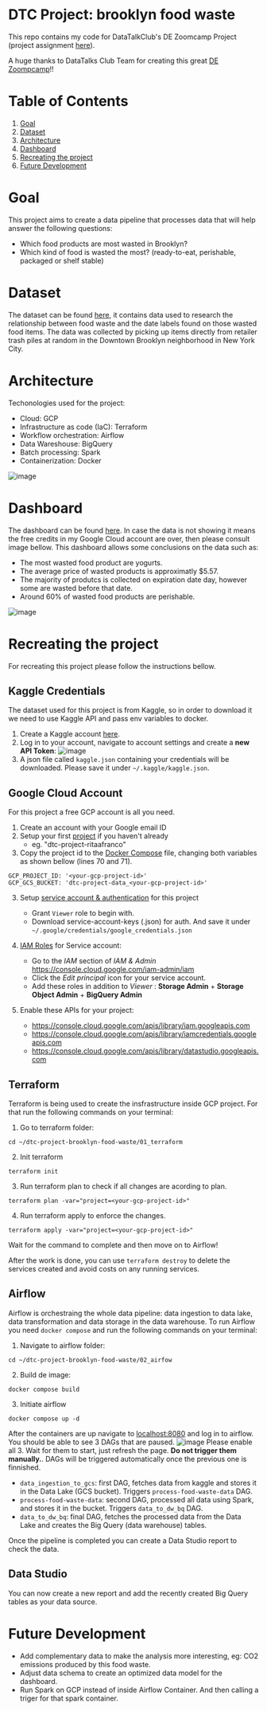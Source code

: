 # DTC Project: brooklyn food waste
This repo contains my code for DataTalkClub's DE Zoomcamp Project (project assignment [here](https://github.com/DataTalksClub/data-engineering-zoomcamp/tree/main/week_7_project)). 

A huge thanks to DataTalks Club Team for creating this great [DE Zoompcamp](https://github.com/DataTalksClub/data-engineering-zoomcamp)!!

# Table of Contents
1. [Goal](#goal)
2. [Dataset](#dataset)
3. [Architecture](#architecture)
4. [Dashboard](#dashboard)
5. [Recreating the project](#recreating-the-project)
6. [Future Development](#future-development)

# Goal
This project aims to create a data pipeline that processes data that will help answer the following questions:
* Which food products are most wasted in Brooklyn?
* Which kind of food is wasted the most? (ready-to-eat, perishable, packaged or shelf stable)

# Dataset
The dataset can be found [here](https://www.kaggle.com/datasets/ursulakaczmarek/brooklyn-food-waste), it contains data used to research the relationship between food waste and the date labels found on those wasted food items. The data was collected by picking up items directly from retailer trash piles at random in the Downtown Brooklyn neighborhood in New York City.

# Architecture
Techonologies used for the project:
* Cloud: GCP
* Infrastructure as code (IaC): Terraform
* Workflow orchestration: Airflow
* Data Wareshouse: BigQuery
* Batch processing: Spark
* Containerization: Docker

![image](https://github.com/ritaafranco/dtc-project-brooklyn-food-waste/blob/main/99_files/Architecture.png)

# Dashboard
The dashboard can be found [here](https://datastudio.google.com/reporting/c01d8ee8-3423-465d-b8dc-c3ed280cb9d2). In case the data is not showing it means the free credits in my Google Cloud account are over, then please consult image bellow.
This dashboard allows some conclusions on the data such as:
* The most wasted food product are yogurts.
* The average price of wasted products is approximatly $5.57.
* The majority of produtcs is collected on expiration date day, however some are wasted before that date.
* Around 60% of wasted food products are perishable.

![image](https://github.com/ritaafranco/dtc-project-brooklyn-food-waste/blob/main/99_files/Dashboard.png)

# Recreating the project
For recreating this project please follow the instructions bellow.

## Kaggle Credentials
The dataset used for this project is from Kaggle, so in order to download it we need to use Kaggle API and pass env variables to docker.

1. Create a Kaggle account [here](https://www.kaggle.com/account/login?phase=startRegisterTab&returnUrl=%2Fritamafranco%2Faccount).
2. Log in to your account, navigate to account settings and create a **new API Token**:
![image](https://github.com/ritaafranco/dtc-project-brooklyn-food-waste/blob/main/99_files/Kaggle%20API.png)
3. A json file called `kaggle.json` containing your credentials will be downloaded. Please save it under `~/.kaggle/kaggle.json`.

## Google Cloud Account
For this project a free GCP account is all you need.

1. Create an account with your Google email ID 
2. Setup your first [project](https://console.cloud.google.com/) if you haven't already
    * eg. "dtc-project-ritaafranco"
3. Copy the project id to the [Docker Compose](https://github.com/ritaafranco/dtc-project-brooklyn-food-waste/blob/main/02_airflow/docker-compose.yaml) file, changing both variables as shown bellow (lines 70 and 71).
```
GCP_PROJECT_ID: '<your-gcp-project-id>'
GCP_GCS_BUCKET: 'dtc-project-data_<your-gcp-project-id>'
```
3. Setup [service account & authentication](https://cloud.google.com/docs/authentication/getting-started) for this project
    * Grant `Viewer` role to begin with.
    * Download service-account-keys (.json) for auth. And save it under `~/.google/credentials/google_credentials.json`
4. [IAM Roles](https://cloud.google.com/storage/docs/access-control/iam-roles) for Service account:
   * Go to the *IAM* section of *IAM & Admin* https://console.cloud.google.com/iam-admin/iam
   * Click the *Edit principal* icon for your service account.
   * Add these roles in addition to *Viewer* : **Storage Admin** + **Storage Object Admin** + **BigQuery Admin**
   
5. Enable these APIs for your project:
   * https://console.cloud.google.com/apis/library/iam.googleapis.com
   * https://console.cloud.google.com/apis/library/iamcredentials.googleapis.com
   * https://console.cloud.google.com/apis/library/datastudio.googleapis.com
   
## Terraform
Terraform is being used to create the insfrastructure inside GCP project. For that run the following commands on your terminal:
1. Go to terraform folder:
```
cd ~/dtc-project-brooklyn-food-waste/01_terraform
```
2. Init terraform
```
terraform init
```
3. Run terraform plan to check if all changes are acording to plan.
```
terraform plan -var="project=<your-gcp-project-id>"
```
4. Run terraform apply to enforce the changes.
```
terraform apply -var="project=<your-gcp-project-id>"
```
Wait for the command to complete and then move on to Airflow!

After the work is done, you can use `terraform destroy` to delete the services created and avoid costs on any running services.

## Airflow
Airflow is orchestraing the whole data pipeline: data ingestion to data lake, data transformation and data storage in the data warehouse. To run Airflow you need `docker compose` and run the following commands on your terminal:
1. Navigate to airflow folder:
```
cd ~/dtc-project-brooklyn-food-waste/02_airfow
```
2. Build de image:
```
docker compose build
```
3. Initiate airflow
```
docker compose up -d
```

After the containers are up navigate to [localhost:8080](http://localhost:8080) and log in to airflow. You should be able to see 3 DAGs that are paused.
![image](https://github.com/ritaafranco/dtc-project-brooklyn-food-waste/blob/main/99_files/Airflow%20DAGs.png)
Please enable all 3. Wait for them to start, just refresh the page. **Do not trigger them manually.**. DAGs will be triggered automatically once the previous one is finnished.

* `data_ingestion_to_gcs`: first DAG, fetches data from kaggle and stores it in the Data Lake (GCS bucket). Triggers `process-food-waste-data` DAG.
* `process-food-waste-data`: second DAG, processed all data using Spark, and stores it in the bucket. Triggers `data_to_dw_bq` DAG.
* `data_to_dw_bq`: final DAG, fetches the processed data from the Data Lake and creates the Big Query (data warehouse) tables.

Once the pipeline is completed you can create a Data Studio report to check the data.

## Data Studio
You can now create a new report and add the recently created Big Query tables as your data source.

# Future Development
* Add complementary data to make the analysis more interesting, eg: CO2 emissions produced by this food waste.
* Adjust data schema to create an optimized data model for the dashboard.
* Run Spark on GCP instead of inside Airflow Container. And then calling a triger for that spark container.
